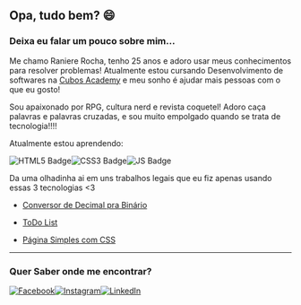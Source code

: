 ## Opa, tudo bem? :smile:

### Deixa eu falar um pouco sobre mim...

Me chamo Raniere Rocha, tenho 25 anos e adoro usar meus conhecimentos para resolver problemas! Atualmente estou cursando Desenvolvimento de softwares na [Cubos Academy](https://cubos.academy/) e meu sonho é ajudar mais pessoas com o que eu gosto!

Sou apaixonado por RPG, cultura nerd e revista coquetel! Adoro caça palavras e palavras cruzadas, e sou muito empolgado quando se trata de tecnologia!!!!

Atualmente estou aprendendo:

![HTML5 Badge](https://img.shields.io/badge/HTML5-E34F26?style=for-the-badge&logo=html5&logoColor=white)![CSS3 Badge](https://img.shields.io/badge/CSS3-1572B6?style=for-the-badge&logo=css3&logoColor=white)![JS Badge](https://img.shields.io/badge/JavaScript-F7DF1E?style=for-the-badge&logo=javascript&logoColor=black) 

Da uma olhadinha ai em uns trabalhos legais que eu fiz apenas usando essas 3 tecnologias <3

- [Conversor de Decimal pra Binário](https://github.com/raniererocha/DecToBin)

- [ToDo List](https://github.com/raniererocha/my-todolist)

- [Página Simples com CSS](https://github.com/raniererocha/css-one-page)

  

---

### Quer Saber onde me encontrar? 



[![Facebook](https://img.shields.io/badge/Facebook-1877F2?style=for-the-badge&logo=facebook&logoColor=white)](https://www.facebook.com/rlsmont/)[![Instagram](https://img.shields.io/badge/Instagram-E4405F?style=for-the-badge&logo=instagram&logoColor=white)](https://www.instagram.com/ranierelucass/)[![LinkedIn](https://img.shields.io/badge/LinkedIn-0077B5?style=for-the-badge&logo=linkedin&logoColor=white)](https://www.linkedin.com/in/raniererocha/)


